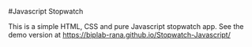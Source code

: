 #Javascript Stopwatch

This is a simple HTML, CSS and pure Javascript stopwatch app.
See the demo version at https://biplab-rana.github.io/Stopwatch-Javascript/
